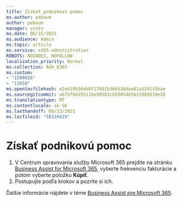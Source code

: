 ```yaml
---
title: Získať podnikovú pomoc
ms.author: pebaum
author: pebaum
manager: scotv
ms.date: 06/15/2021
ms.audience: Admin
ms.topic: article
ms.service: o365-administration
ROBOTS: NOINDEX, NOFOLLOW
localization_priority: Normal
ms.collection: Adm_O365
ms.custom:
- "1500026"
- "11658"
ms.openlocfilehash: e2e619b56eb8f17801b36b536dae61a359115bae
ms.sourcegitcommit: ab75f66355116e995b3cb5505465b31989339e28
ms.translationtype: MT
ms.contentlocale: sk-SK
ms.lasthandoff: 08/13/2021
ms.locfileid: "58316619"
---
```

# <a name="get-business-assist"></a>Získať podnikovú pomoc

1. V Centrum spravovania služby Microsoft 365 prejdite na stránku [Business Assist for Microsoft 365](https://go.microsoft.com/fwlink/p/?linkid=2158423), vyberte frekvenciu fakturácie a potom vyberte položku **Kúpiť**.
2. Postupujte podľa krokov a pozrite si ich.

Ďalšie informácie nájdete v téme [Business Assist pre Microsoft 365](https://docs.microsoft.com/microsoft-365/admin/misc/business-assist).